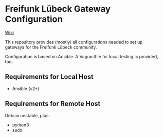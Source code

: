 Freifunk Lübeck Gateway Configuration
=====================================

[Wiki](https://wiki.luebeck.freifunk.net/docs/infrastruktur/gateways/)

This repository provides (mostly) all configurations needed to set up gateways for the Freifunk Lübeck community.

Configuration is based on Ansible. A Vagrantfile for local testing is provided, too.

## Requirements for Local Host

* Ansible (v2+)


## Requirements for Remote Host

Debian unstable, plus:

- python3
- sudo
